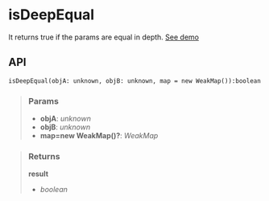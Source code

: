 # isDeepEqual
It returns true if the params are equal in depth. [See demo](https://ndriadev.github.io/react-tools/#/utils/isDeepEqual)

## API

```tsx
isDeepEqual(objA: unknown, objB: unknown, map = new WeakMap()):boolean
```

> ### Params
>
> - __objA__: _unknown_
> - __objB__: _unknown_
> - __map=new WeakMap()?__: _WeakMap_
>


> ### Returns
>
> __result__
> - _boolean_  
>